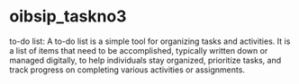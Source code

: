 # oibsip_taskno3
to-do list:
A to-do list is a simple tool for organizing tasks and activities. It is a list of items that need to be accomplished, typically written down or managed digitally, to help individuals stay organized, prioritize tasks, and track progress on completing various activities or assignments.
